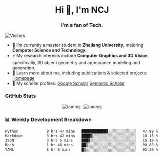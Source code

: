 <h1 align="center">Hi 👋, I'm NCJ</h1>
<h3 align="center">I'm a fan of Tech.</h3>

![Visitors](https://visitor-badge.laobi.icu/badge?page_id=iamNCJ)

- 🌱 I’m currently a master student in **Zhejiang University**, majoring **Computer Science and Technology**.
- ⚡ My research interests include **Computer Graphics and 3D Vision**, specifically, 3D object geometry and appearance modeling and generation.
- 🚀 Learn more about me, including publications & selected projects: [Homepage](https://www.chong-zeng.com)
- 📖 My scholar profiles: [Google Scholar](https://scholar.google.com/citations?user=4dID7zIAAAAJ) [Semantic Scholar](https://www.semanticscholar.org/author/Chong-Zeng/2223946708)

</p>

<h3 align="left">GitHub Stats</h3>

<div style="display: flex; gap: 10px; justify-content: center; align-items: center;">
  <img src="https://github-readme-stats.vercel.app/api?username=iamncj&show_icons=true&locale=en" alt="iamncj" />
  <img src="https://github-readme-streak-stats-omega-eight.vercel.app/?user=iamncj&card_width=467" alt="iamncj" />
</div>

<h3 align="left">📊 Weekly Development Breakdown</h3>

<!--START_SECTION:waka-->

```txt
Python             9 hrs 47 mins   ████████████░░░░░░░░░░░░░   47.99 %
Markdown           3 hrs 42 mins   ████▓░░░░░░░░░░░░░░░░░░░░   18.15 %
JSON               3 hrs 5 mins    ███▓░░░░░░░░░░░░░░░░░░░░░   15.19 %
Bash               1 hr 48 mins    ██▒░░░░░░░░░░░░░░░░░░░░░░   08.88 %
YAML               1 hr 5 mins     █▒░░░░░░░░░░░░░░░░░░░░░░░   05.36 %
```

<!--END_SECTION:waka-->
